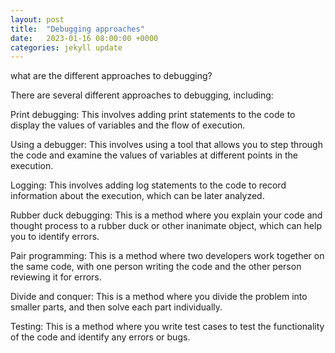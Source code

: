 ```yaml
---
layout: post
title:  "Debugging approaches"
date:   2023-01-16 08:00:00 +0000
categories: jekyll update
---
```

what are the different approaches to debugging? 

There are several different approaches to debugging, including:

Print debugging: This involves adding print statements to the code to display the values of variables and the flow of execution.

Using a debugger: This involves using a tool that allows you to step through the code and examine the values of variables at different points in the execution.

Logging: This involves adding log statements to the code to record information about the execution, which can be later analyzed.

Rubber duck debugging: This is a method where you explain your code and thought process to a rubber duck or other inanimate object, which can help you to identify errors.

Pair programming: This is a method where two developers work together on the same code, with one person writing the code and the other person reviewing it for errors.

Divide and conquer: This is a method where you divide the problem into smaller parts, and then solve each part individually.

Testing: This is a method where you write test cases to test the functionality of the code and identify any errors or bugs.
